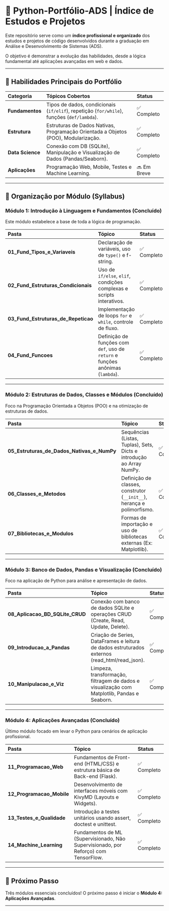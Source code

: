 # 🐍 Python-Portfólio-ADS | Índice de Estudos e Projetos

Este repositório serve como um **índice profissional e organizado** dos estudos e projetos de código desenvolvidos durante a graduação em Análise e Desenvolvimento de Sistemas (ADS).

O objetivo é demonstrar a evolução das habilidades, desde a lógica fundamental até aplicações avançadas em web e dados.

---

## 🧠 Habilidades Principais do Portfólio

| Categoria | Tópicos Cobertos | Status |
| :--- | :--- | :--- |
| **Fundamentos** | Tipos de dados, condicionais (`if/elif`), repetição (`for/while`), funções (`def/lambda`). | ✅ Completo |
| **Estrutura** | Estruturas de Dados Nativas, Programação Orientada a Objetos (POO), Modularização. | ✅ Completo |
| **Data Science** | Conexão com DB (SQLite), Manipulação e Visualização de Dados (Pandas/Seaborn). | ✅ Completo |
| **Aplicações** | Programação Web, Mobile, Testes e Machine Learning. | 🔜 Em Breve |

---

## 📂 Organização por Módulo (Syllabus)

### Módulo 1: Introdução à Linguagem e Fundamentos (Concluído)

Este módulo estabelece a base de toda a lógica de programação.

| Pasta | Tópico | Status |
| :--- | :--- | :--- |
| **01_Fund_Tipos_e_Variaveis** | Declaração de variáveis, uso de `type()` e f-string. | ✅ Completo |
| **02_Fund_Estruturas_Condicionais** | Uso de `if/else`, `elif`, condições complexas e scripts interativos. | ✅ Completo |
| **03_Fund_Estruturas_de_Repeticao** | Implementação de loops `for` e `while`, controle de fluxo. | ✅ Completo |
| **04_Fund_Funcoes** | Definição de funções com `def`, uso de `return` e funções anônimas (`lambda`). | ✅ Completo |
---

### Módulo 2: Estruturas de Dados, Classes e Módulos (Concluído)

Foco na Programação Orientada a Objetos (POO) e na otimização de estruturas de dados.

| Pasta | Tópico | Status |
| :--- | :--- | :--- |
| **05_Estruturas_de_Dados_Nativas_e_NumPy** | Sequências (Listas, Tuplas), Sets, Dicts e introdução ao Array NumPy. | ✅ Completo |
| **06_Classes_e_Metodos** | Definição de classes, construtor (`__init__`), herança e polimorfismo. | ✅ Completo |
| **07_Bibliotecas_e_Modulos** | Formas de importação e uso de bibliotecas externas (Ex: Matplotlib). | ✅ Completo |

---

### Módulo 3: Banco de Dados, Pandas e Visualização (Concluído)

Foco na aplicação de Python para análise e apresentação de dados.

| Pasta | Tópico | Status |
| :--- | :--- | :--- |
| **08_Aplicacao_BD_SQLite_CRUD** | Conexão com banco de dados SQLite e operações CRUD (Create, Read, Update, Delete). | ✅ Completo |
| **09_Introducao_a_Pandas** | Criação de Series, DataFrames e leitura de dados estruturados externos (read_html/read_json). | ✅ Completo |
| **10_Manipulacao_e_Viz** | Limpeza, transformação, filtragem de dados e visualização com Matplotlib, Pandas e Seaborn. | ✅ Completo |

---

### Módulo 4: Aplicações Avançadas (Concluído)

Último módulo focado em levar o Python para cenários de aplicação profissional.

| Pasta | Tópico | Status |
| :--- | :--- | :--- |
| **11_Programacao_Web** | Fundamentos de Front-end (HTML/CSS) e estrutura básica de Back-end (Flask). | ✅ Completo |
| **12_Programacao_Mobile** | Desenvolvimento de interfaces móveis com KivyMD (Layouts e Widgets). | ✅ Completo |
| **13_Testes_e_Qualidade** | Introdução a testes unitários usando assert, doctest e unittest. | ✅ Completo |
| **14_Machine_Learning** | Fundamentos de ML (Supervisionado, Não Supervisionado, por Reforço) com TensorFlow. | ✅ Completo |

---

## 🚀 Próximo Passo

Três módulos essenciais concluídos! O próximo passo é iniciar o **Módulo 4: Aplicações Avançadas**.

---
